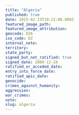 ```yaml
---
title: "Algeria"
published: true
date: 2015-02-23T19:22:00.000Z
featured_image_path:
featured_image_attribution:
geocode: DZA
iso_code: DZ
internal_note:
territory:
state_party:
signed_but_not_ratified: true
signed_date: 2000-12-28
ratified_or_acceded_date:
entry_into_force_date:
ratified_apic_date:
genocide:
crimes_against_humanity:
aggression:
war_crimes:
note:
slug: algeria
---
```

